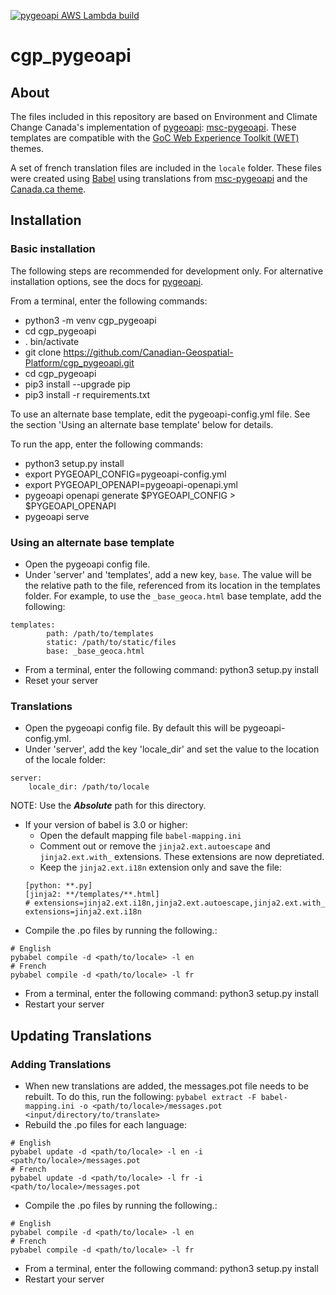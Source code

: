 [![pygeoapi AWS Lambda build](https://github.com/Canadian-Geospatial-Platform/cgp_pygeoapi/actions/workflows/main.yml/badge.svg)](https://github.com/Canadian-Geospatial-Platform/cgp_pygeoapi/actions/workflows/main.yml)

# cgp_pygeoapi

## About

The files included in this repository are based on Environment and Climate Change Canada's implementation of [pygeoapi](https://pygeoapi.io/): [msc-pygeoapi](https://github.com/ECCC-MSC/msc-pygeoapi).
These templates are compatible with the [GoC Web Experience Toolkit (WET)](https://wet-boew.github.io/GCWeb/index-en.html) themes.

A set of french translation files are included in the `locale` folder. These files were created using [Babel](https://babel.pocoo.org/en/latest/index.html) using translations from [msc-pygeoapi](https://github.com/ECCC-MSC/msc-pygeoapi) and the [Canada.ca theme](https://wet-boew.github.io/GCWeb/index-en.html).

## Installation

### Basic installation

The following steps are recommended for development only. For alternative installation options, see the docs for [pygeoapi](https://docs.pygeoapi.io/en/latest/installation.html).

From a terminal, enter the following commands:
- python3 -m venv cgp_pygeoapi
- cd cgp_pygeoapi
- . bin/activate
- git clone https://github.com/Canadian-Geospatial-Platform/cgp_pygeoapi.git
- cd cgp_pygeoapi
- pip3 install --upgrade pip
- pip3 install -r requirements.txt

To use an alternate base template, edit the pygeoapi-config.yml file. See the section 'Using an alternate base template' below for details.

To run the app, enter the following commands:
- python3 setup.py install
- export PYGEOAPI_CONFIG=pygeoapi-config.yml
- export PYGEOAPI_OPENAPI=pygeoapi-openapi.yml
- pygeoapi openapi generate $PYGEOAPI_CONFIG > $PYGEOAPI_OPENAPI
- pygeoapi serve

### Using an alternate base template

- Open the pygeoapi config file.
- Under 'server' and 'templates', add a new key, `base`. The value will be the relative path to the file, referenced from its location in the templates folder. For example, to use the `_base_geoca.html` base template, add the following:
```
templates:
        path: /path/to/templates
        static: /path/to/static/files
        base: _base_geoca.html
```
- From a terminal, enter the following command: python3 setup.py install
- Reset your server

### Translations

- Open the pygeoapi config file. By default this will be pygeoapi-config.yml.
- Under 'server', add the key 'locale_dir' and set the value to the location of the locale folder:
```
server:
    locale_dir: /path/to/locale
```
NOTE: Use the ***Absolute*** path for this directory.
- If your version of babel is 3.0 or higher:
  - Open the default mapping file `babel-mapping.ini`
  - Comment out or remove the `jinja2.ext.autoescape` and `jinja2.ext.with_` extensions. These extensions are now depretiated.
  - Keep the `jinja2.ext.i18n` extension only and save the file:
  ```
  [python: **.py]
  [jinja2: **/templates/**.html]
  # extensions=jinja2.ext.i18n,jinja2.ext.autoescape,jinja2.ext.with_
  extensions=jinja2.ext.i18n
  ```
- Compile the .po files by running the following.:
```
# English
pybabel compile -d <path/to/locale> -l en
# French
pybabel compile -d <path/to/locale> -l fr
```
- From a terminal, enter the following command: python3 setup.py install
- Restart your server

## Updating Translations

### Adding Translations

- When new translations are added, the messages.pot file needs to be rebuilt. To do this, run the following:
`pybabel extract -F babel-mapping.ini -o <path/to/locale>/messages.pot <input/directory/to/translate>`
- Rebuild the .po files for each language:
```
# English
pybabel update -d <path/to/locale> -l en -i <path/to/locale>/messages.pot
# French
pybabel update -d <path/to/locale> -l fr -i <path/to/locale>/messages.pot
```
- Compile the .po files by running the following.:
```
# English
pybabel compile -d <path/to/locale> -l en
# French
pybabel compile -d <path/to/locale> -l fr
```
- From a terminal, enter the following command: python3 setup.py install
- Restart your server
